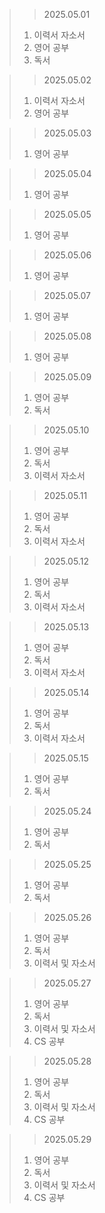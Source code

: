 > > 2025.05.01
> 1. 이력서 자소서
> 2. 영어 공부
> 3. 독서

> > 2025.05.02
> 1. 이력서 자소서
> 2. 영어 공부

> > 2025.05.03
> 1. 영어 공부

> > 2025.05.04
> 1. 영어 공부

> > 2025.05.05
> 1. 영어 공부

> > 2025.05.06
> 1. 영어 공부

> > 2025.05.07
> 1. 영어 공부

> > 2025.05.08
> 1. 영어 공부

> > 2025.05.09
> 1. 영어 공부
> 2. 독서

> > 2025.05.10
> 1. 영어 공부
> 2. 독서
> 3. 이력서 자소서

> > 2025.05.11
> 1. 영어 공부
> 2. 독서
> 3. 이력서 자소서

> > 2025.05.12
> 1. 영어 공부
> 2. 독서
> 3. 이력서 자소서

> > 2025.05.13
> 1. 영어 공부
> 2. 독서
> 3. 이력서 자소서

> > 2025.05.14
> 1. 영어 공부
> 2. 독서
> 3. 이력서 자소서


> > 2025.05.15
> 1. 영어 공부
> 2. 독서

> > 2025.05.24
> 1. 영어 공부
> 2. 독서

> > 2025.05.25
> 1. 영어 공부
> 2. 독서

> > 2025.05.26
> 1. 영어 공부
> 2. 독서
> 3. 이력서 및 자소서

> > 2025.05.27
> 1. 영어 공부
> 2. 독서
> 3. 이력서 및 자소서
> 4. CS 공부

> > 2025.05.28
> 1. 영어 공부
> 2. 독서
> 3. 이력서 및 자소서
> 4. CS 공부


> > 2025.05.29
> 1. 영어 공부
> 2. 독서
> 3. 이력서 및 자소서
> 4. CS 공부
